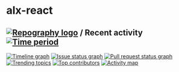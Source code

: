 # alx-react


## [![Repography logo](https://images.repography.com/logo.svg)](https://repography.com) / Recent activity [![Time period](https://images.repography.com/56734259/MASMIYEN/alx-react/recent-activity/lGy0nYWoiPsv50K5blXNcAu2hASw6fqVuEI_v9PINuY/VMI7U-utOZ-pjvcdguVySGMLYtoe3mv6QFJ6LRiTCNc_badge.svg)](https://repography.com)
[![Timeline graph](https://images.repography.com/56734259/MASMIYEN/alx-react/recent-activity/lGy0nYWoiPsv50K5blXNcAu2hASw6fqVuEI_v9PINuY/VMI7U-utOZ-pjvcdguVySGMLYtoe3mv6QFJ6LRiTCNc_timeline.svg)](https://github.com/MASMIYEN/alx-react/commits)
[![Issue status graph](https://images.repography.com/56734259/MASMIYEN/alx-react/recent-activity/lGy0nYWoiPsv50K5blXNcAu2hASw6fqVuEI_v9PINuY/VMI7U-utOZ-pjvcdguVySGMLYtoe3mv6QFJ6LRiTCNc_issues.svg)](https://github.com/MASMIYEN/alx-react/issues)
[![Pull request status graph](https://images.repography.com/56734259/MASMIYEN/alx-react/recent-activity/lGy0nYWoiPsv50K5blXNcAu2hASw6fqVuEI_v9PINuY/VMI7U-utOZ-pjvcdguVySGMLYtoe3mv6QFJ6LRiTCNc_prs.svg)](https://github.com/MASMIYEN/alx-react/pulls)
[![Trending topics](https://images.repography.com/56734259/MASMIYEN/alx-react/recent-activity/lGy0nYWoiPsv50K5blXNcAu2hASw6fqVuEI_v9PINuY/VMI7U-utOZ-pjvcdguVySGMLYtoe3mv6QFJ6LRiTCNc_words.svg)](https://github.com/MASMIYEN/alx-react/commits)
[![Top contributors](https://images.repography.com/56734259/MASMIYEN/alx-react/recent-activity/lGy0nYWoiPsv50K5blXNcAu2hASw6fqVuEI_v9PINuY/VMI7U-utOZ-pjvcdguVySGMLYtoe3mv6QFJ6LRiTCNc_users.svg)](https://github.com/MASMIYEN/alx-react/graphs/contributors)
[![Activity map](https://images.repography.com/56734259/MASMIYEN/alx-react/recent-activity/lGy0nYWoiPsv50K5blXNcAu2hASw6fqVuEI_v9PINuY/VMI7U-utOZ-pjvcdguVySGMLYtoe3mv6QFJ6LRiTCNc_map.svg)](https://github.com/MASMIYEN/alx-react/commits)

